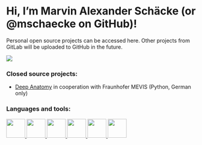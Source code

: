 <!---
mschaecke/mschaecke is a ✨ special ✨ repository because its `README.md` (this file) appears on your GitHub profile.
You can click the Preview link to take a look at your changes.
--->

<h1 align="left">Hi, I’m Marvin Alexander Schäcke (or @mschaecke on GitHub)!</h1>

Personal open source projects can be accessed here. Other projects from GitLab will be uploaded to GitHub in the future.

<img src="https://github-readme-stats.vercel.app/api/top-langs?username=mschaecke&layout=compact&hide_border=true"/>

<h3 align="left">Closed source projects:</h3>

- [Deep Anatomy](https://www.deepanatomy.de/Archive/WiSe_2019_SoSe_2020/Team.html#Marvin "Link (German only)") in cooperation with Fraunhofer MEVIS (Python, German only)

<h3 align="left">Languages and tools:</h3>

<a href="https://isocpp.org/" title="C++">
    <img height="50" src="https://isocpp.org/assets/images/cpp_logo.png"/>
</a>

<a href="https://www.python.org/" title="Python">
    <img height=50 src="https://cdn.jsdelivr.net/gh/devicons/devicon/icons/python/python-original.svg"/>
</a>

<a href="https://desktop.github.com" title="GitHub Desktop">
    <img height=50 src="https://upload.wikimedia.org/wikipedia/commons/thumb/a/ae/Github-desktop-logo-symbol.svg/1024px-Github-desktop-logo-symbol.svg.png"/>
</a>

<a href="https://www.jetbrains.com/pycharm/" title="PyCharm">
    <img height="50" src="https://upload.wikimedia.org/wikipedia/commons/1/1d/PyCharm_Icon.svg"/>
</a>

<a href="https://code.visualstudio.com" title="Visual Studio Code">
    <img height=50 src="https://cdn.jsdelivr.net/gh/devicons/devicon/icons/vscode/vscode-original.svg"/>
</a>

<a href="https://www.linkedin.com/in/marvin-alexander-schaecke/" title="LinkedIn">
    <img height="50" src="https://cdn2.iconfinder.com/data/icons/social-icon-3/512/social_style_3_in-306.png"/>
</a>
